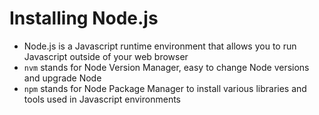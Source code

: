 # Installing Node.js
* Node.js is a Javascript runtime environment that allows you to run Javascript outside of your web browser
* `nvm` stands for Node Version Manager, easy to change Node versions and upgrade Node
* `npm` stands for Node Package Manager to install various libraries and tools used in Javascript environments